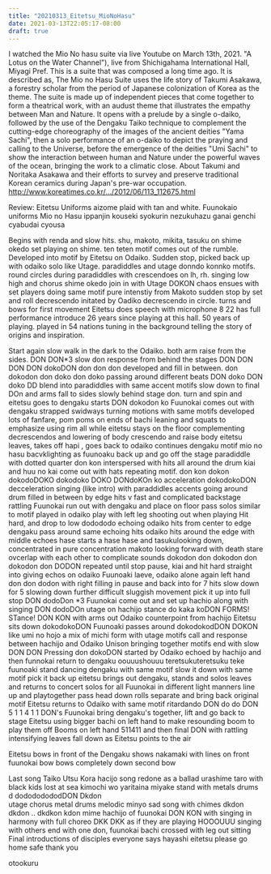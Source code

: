 ```yaml
---
title: "20210313_Eitetsu_MioNoHasu"
date: 2021-03-13T22:05:17-08:00
draft: true
---
```

I watched the Mio No hasu suite via live Youtube on March 13th, 2021.
"A Lotus on the Water Channel"), live from Shichigahama International Hall, Miyagi Pref.
This is a suite that was composed a long time ago.  It is described as,
The Mio no Hasu Suite uses the life story of Takumi Asakawa, a forestry scholar from the period of Japanese colonization of Korea as the theme. The suite is made up of independent pieces that come together to form a theatrical work, with an audust theme that illustrates the empathy between Man and Nature. It opens with a prelude by a single o-daiko, followed by the use of the Dengaku Taiko technique to complement the cutting-edge choreography of the images of the ancient deities "Yama Sachi", then a solo performance of an o-daiko to depict the praying and calling to the Universe, before the emergence of the deities "Umi Sachi" to show the interaction between human and Nature under the powerful waves of the ocean, bringing the work to a climatic close.
About Takumi and Noritaka Asakawa and their efforts to survey and preserve traditional Korean ceramics during Japan's pre-war occupation.
http://www.koreatimes.co.kr/.../2012/06/113_112675.html

Review:
Eitetsu Uniforms aizome plaid with tan and white.
Fuunokaio uniforms
Mio no Hasu
    ippanjin
    kouseki
    syokurin
    nezukuhazu ganai
    genchi
    cyabudai
    cyousa

Begins with renda and  slow hits.
    shu, makoto, mikita, tasuku on shime okedo set playing on shime.
ten teten motif comes out of the rumble.
Developed into motif by Eitetsu on Odaiko.
Sudden stop, picked back up with odaiko solo like Utage.
    paradiddles and utage donndo konnko motifs.
    round circles during paradiddles with crescendoes on lh, rh.
    singing low high and chorus
shime okedo join in with Utage DOKON
    chaos ensues with set players doing same motif
    pure intenstiy from Makoto
sudden stop by set and roll decrescendo initated by Oadiko 
    decrescendo in circle.
    turns and bows for first movement
Eitetsu does speech with microphone
    8 22 has full performance
    introduce
    26 years since playing at this hall.
    50 years of playing.
    played in 54 nations 
    tuning in the background
    telling the story of origins and inspiration.

Start again
slow walk in the dark to the Odaiko.
    both arm raise from the sides.
    DON DON*3
        slow don response from behind the stages
    DON DON DON DON dokoDON don don don
        developed and fill in between.
        don dokodon 
        don doko don doko
        passing around different beats
    DON doko DON doko DD
        blend into paradiddles with same accent motifs
    slow down to final DOn and arms fall to sides slowly
        behind stage don.
turn and spin and eitetsu goes to dengaku
    starts DON dokodon ko 
    Fuunokai comes out with dengaku strapped
    swidways turning motions with same motifs developed
    lots of fanfare, pom poms on ends of bachi
    leaning and squats to emphasize
    using rim
    all while eitetsu stays on the floor complementing
    decrescendos and lowering of body
    crescendo and raise body
eitetsu leaves, takes off hapi , goes back to odaiko
    continues dengaku motif
    mio no hasu bacvklighting as fuunoaku back up and go off the stage
    paradiddle with dotted quarter don kon
        interspersed with hits all around the drum
    kiai and huu no kai come out with hats repeating motif.
        don kon dokon dokodoDOKO dokodoko DOKO 
    DONdoKOn ko acceleration
        dokodokoDON decceleration
    singing (like intro) with paraddidles accents going around drum
        filled in between by edge hits v fast and complicated
    backstage rattling
Fuunokai run out with dengaku and place on floor
    pass solos similar to motif played in odaiko
    play with left leg shooting out when playing
    Hit hard, and drop to low dodododo
        echoing odaiko hits from center to edge
    dengaku pass around same echoing hits
        odaiko hits around the edge with middle echoes 
    hase starts a hase
    hase and tasukulooking down, concentrated in pure concentration 
        makoto looking forward with death stare
    ovcerlap with each other to complicate sounds
    dokodon don dokodon don dokodon don DODON
        repeated until stop
    pause, kiai and hit hard straight into giving echos on odaiko
Fuunoaki laeve, odaiko alone again
    left hand don don dodon with right filling in
    pause and back into for 7 hits 
    slow down for 5
    slowing down further difficult sluggish movement
    pick it up into full stop
    DON dodoDon *3 
Fuunokai come out and set up hachio
    along with singing
    DON dodoDOn
    utage on hachijo stance
        do kaka koDON
    FORMS! STance!
    DON KON with arms out 
    Odaiko counterpoint from hachijo
    Eitetsu sits down
        dokodokoDON
    Fuunoaki passes around dokodokodDON
        DOKON like umi no hojo
    a mix of michi form with utage motifs
    call and response between hachijo and Odaiko
        Unison bringing together motifs
    end with slow DON DON
Pressing don dokoDON started by Odaiko
    echoed by hachijo and then funnokai return to dengaku
    oouuushouuu
   teretsukuteretsuku teke 
    fuunoaki stand
    dancing dengaku with same motif
        slow it down with same motif 
        pick it back up
    eitetsu  brings out dengaku, stands and solos
        leaves and returns to concert
    solos for all Fuunokai in different light manners
    line up and playtogether
        pass head down rolls
    separate and bring back original motif
    Eitetsu returns to Odaiko with same motif
    ritardando
        DON do do DON
    5 1 1 4 1 1 DON's
    Fuunokai bring dengaku's together, lift and go back to stage
        Eitetsu using bigger bachi on left hand to make resounding boom to play them off
Booms on left hand 511411 and then final DON with rattling intensifying 
    leaves fall down as Eitetsu points to the air

Eitetsu bows in front of the Dengaku
    shows nakamaki with lines on front
    fuunokai bow
    bows completely down
    second bow

Last song
    Taiko Utsu Kora
    hacijo song redone as a ballad
    urashime taro with black kids
    lost at sea
        kimochi wo yaritaina
    miyake stand with metals drums
    d dodododododDON
        Dkdon  
    utage chorus 
    metal drums melodic
        minyo sad song with chimes
    dkdon dkdon .. dkdkon kdon
    mime hachijo of fuunokai DON KON
        with singing in harmony
        with full choreo DKK DKK as if they are playing
    HOOOUUU
        singing with others
    end with one don,
    fuunokai bachi crossed with leg out sitting
Final introductions of disciples
    everyone says hayashi eitetsu
    please go home safe
    thank you
        

      
     
    
otookuru
    
    


    

